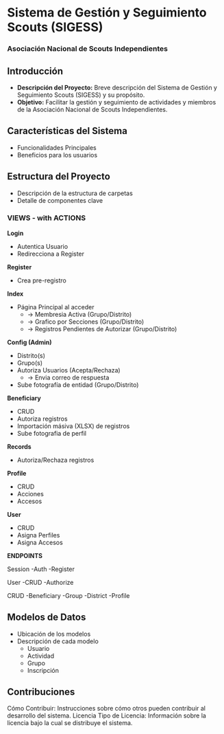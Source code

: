 # Sistema de Gestión y Seguimiento Scouts (SIGESS)

### Asociación Nacional de Scouts Independientes

## Introducción
- **Descripción del Proyecto:** Breve descripción del Sistema de Gestión y Seguimiento Scouts (SIGESS) y su propósito.
- **Objetivo:** Facilitar la gestión y seguimiento de actividades y miembros de la Asociación Nacional de Scouts Independientes.

## Características del Sistema
- Funcionalidades Principales
- Beneficios para los usuarios

## Estructura del Proyecto
- Descripción de la estructura de carpetas
- Detalle de componentes clave

### VIEWS - with ACTIONS
**Login**
- Autentica Usuario
- Redirecciona a Register

**Register**
- Crea pre-registro

**Index**
- Página Principal al acceder
    - -> Membresia Activa (Grupo/Distrito)
    - -> Grafico por Secciones (Grupo/Distrito)
    - -> Registros Pendientes de Autorizar (Grupo/Distrito)

**Config (Admin)**
- Distrito(s)
- Grupo(s)
- Autoriza Usuarios (Acepta/Rechaza) 
    - -> Envia correo de respuesta
- Sube fotografía de entidad (Grupo/Distrito)

**Beneficiary**
- CRUD
- Autoriza registros
- Importación másiva (XLSX) de registros
- Sube fotografia de perfil

**Records**
- Autoriza/Rechaza registros 

**Profile**
- CRUD
- Acciones
- Accesos

**User**
- CRUD
- Asigna Perfiles
- Asigna Accesos

**ENDPOINTS**

Session
-Auth
-Register

User
-CRUD
-Authorize

CRUD
-Beneficiary
-Group
-District
-Profile

## Modelos de Datos
- Ubicación de los modelos
- Descripción de cada modelo
    - Usuario
    - Actividad
    - Grupo
    - Inscripción



## Contribuciones
Cómo Contribuir: Instrucciones sobre cómo otros pueden contribuir al desarrollo del sistema.
Licencia
Tipo de Licencia: Información sobre la licencia bajo la cual se distribuye el sistema.